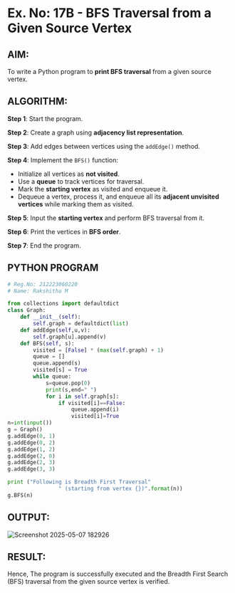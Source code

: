 # Ex. No: 17B - BFS Traversal from a Given Source Vertex

## AIM:
To write a Python program to **print BFS traversal** from a given source vertex.

## ALGORITHM:

**Step 1**: Start the program.

**Step 2**: Create a graph using **adjacency list representation**.

**Step 3**: Add edges between vertices using the `addEdge()` method.

**Step 4**: Implement the `BFS()` function:
- Initialize all vertices as **not visited**.
- Use a **queue** to track vertices for traversal.
- Mark the **starting vertex** as visited and enqueue it.
- Dequeue a vertex, process it, and enqueue all its **adjacent unvisited vertices** while marking them as visited.

**Step 5**: Input the **starting vertex** and perform BFS traversal from it.

**Step 6**: Print the vertices in **BFS order**.

**Step 7**: End the program.

## PYTHON PROGRAM
```python
# Reg.No: 212223060220
# Name: Rakshitha M

from collections import defaultdict
class Graph:
	def __init__(self):
		self.graph = defaultdict(list)
	def addEdge(self,u,v):
		self.graph[u].append(v)
	def BFS(self, s):
		visited = [False] * (max(self.graph) + 1)
		queue = []
		queue.append(s)
		visited[s] = True
		while queue:
		    s=queue.pop(0)
		    print(s,end=" ")
		    for i in self.graph[s]:
		        if visited[i]==False:
		            queue.append(i)
		            visited[i]=True
n=int(input())
g = Graph()
g.addEdge(0, 1)
g.addEdge(0, 2)
g.addEdge(1, 2)
g.addEdge(2, 0)
g.addEdge(2, 3)
g.addEdge(3, 3)

print ("Following is Breadth First Traversal"
				" (starting from vertex {})".format(n))
g.BFS(n)
```

## OUTPUT:

![Screenshot 2025-05-07 182926](https://github.com/user-attachments/assets/5f9aabf4-3982-4c61-88d4-ab2b187bffd1)


## RESULT:
Hence, The program is successfully executed and the Breadth First Search (BFS) traversal from the given source vertex is verified.
